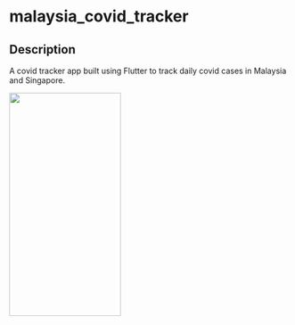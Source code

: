 # malaysia_covid_tracker
## Description

A covid tracker app built using Flutter to track daily covid cases in Malaysia and Singapore.

<img src="https://user-images.githubusercontent.com/89133940/135259060-9d063bec-7a15-4e95-b943-281c04fdf313.png" width="200" height="400">

